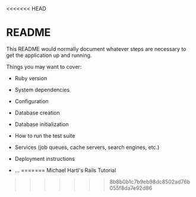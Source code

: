 <<<<<<< HEAD
# README

This README would normally document whatever steps are necessary to get the
application up and running.

Things you may want to cover:

* Ruby version

* System dependencies

* Configuration

* Database creation

* Database initialization

* How to run the test suite

* Services (job queues, cache servers, search engines, etc.)

* Deployment instructions

* ...
=======
Michael Hartl's Rails Tutorial
>>>>>>> 8b8b0b1c7b9eb98dc8502ad76b055f8da7e92d86
